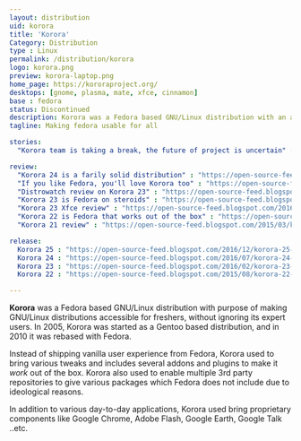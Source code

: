 ```yaml
---
layout: distribution
uid: korora
title: 'Korora'
Category: Distribution
type : Linux
permalink: /distribution/korora
logo: korora.png
preview: korora-laptop.png
home_page: https://kororaproject.org/
desktops: [gnome, plasma, mate, xfce, cinnamon]
base : fedora
status: Discontinued
description: Korora was a Fedora based GNU/Linux distribution with an aim of making GNU/Linux distributions accessible for freshers, without ignoring its expert users.
tagline: Making fedora usable for all

stories:
  "Korora team is taking a break, the future of project is uncertain" : "https://open-source-feed.blogspot.com/2018/05/korora-team-is-taking-break-future-of.html"

review:
  "Korora 24 is a farily solid distribution" : "https://open-source-feed.blogspot.com/2016/08/korora-24-is-fairly-solid-operating.html"
  "If you like Fedora, you'll love Korora too" : "https://open-source-feed.blogspot.com/2016/03/if-you-like-fedora-you-will-like-korora.html"
  "Distrowatch review on Korora 23" : "https://open-source-feed.blogspot.com/2016/03/korora-23-review.html"
  "Korora 23 is Fedora on steroids" : "https://open-source-feed.blogspot.com/2016/06/korora-23-is-fedora-on-steroids-review.html"
  "Korora 23 Xfce review" : "https://open-source-feed.blogspot.com/2016/03/korora-23-xfce-review.html"
  "Korora 22 is Fedora that works out of the box" : "https://open-source-feed.blogspot.com/2015/08/korora-22-fedora-that-works-right-out.html"
  "Korora 21 review" : "https://open-source-feed.blogspot.com/2015/03/korora-21-darla-review.html"

release:
  Korora 25 : "https://open-source-feed.blogspot.com/2016/12/korora-25-gurgle-released-in-5.html"
  Korora 24 : "https://open-source-feed.blogspot.com/2016/07/korora-24-released.html"
  Korora 23 : "https://open-source-feed.blogspot.com/2016/02/korora-23-corel-released.html"
  Korora 22 : "https://open-source-feed.blogspot.com/2015/08/korora-22-selina-released.html"

---
```


**Korora** was a Fedora based GNU/Linux distribution with purpose of making GNU/Linux distributions accessible for freshers, without ignoring its expert users. In 2005, Korora was started as a Gentoo based distribution, and in 2010 it was rebased with Fedora.

Instead of shipping vanilla user experience from Fedora, Korora used to bring various tweaks and includes several addons and plugins to make it *work* out of the box. Korora also used to enable multiple 3rd party repositories to give various packages which Fedora does not include due to ideological reasons.

In addition to various day-to-day applications, Korora used bring proprietary components like Google Chrome, Adobe Flash, Google Earth, Google Talk ..etc. 
